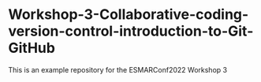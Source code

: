 # Workshop-3-Collaborative-coding-version-control-introduction-to-Git-GitHub

This is an example repository for the ESMARConf2022 Workshop 3